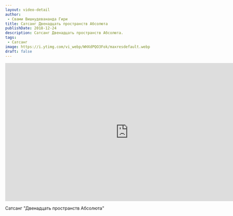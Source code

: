 ```yaml
---
layout: video-detail
author:
 - Свами Вишнудевананда Гири
title: Сатсанг Двенадцать пространств Абсолюта
publishDate: 2018-12-24
description: Сатсанг Двенадцать пространств Абсолюта. 
tags: 
 - Сатсанг
image: https://i.ytimg.com/vi_webp/WHXdPQO3Fok/maxresdefault.webp
draft: false
---
```


<iframe width="790" height="444" src="https://www.youtube.com/embed/WHXdPQO3Fok" frameborder="0" allowfullscreen=""></iframe> 

  Сатсанг "Двенадцать пространств Абсолюта"

  

 